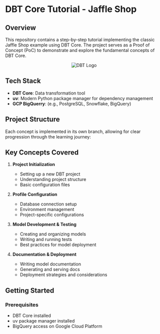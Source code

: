 # DBT Core Tutorial - Jaffle Shop

## Overview
This repository contains a step-by-step tutorial implementing the classic Jaffle Shop example using DBT Core. The project serves as a Proof of Concept (PoC) to demonstrate and explore the fundamental concepts of DBT Core.

<p align="center">
  <img src="https://raw.githubusercontent.com/dbt-labs/dbt/ec7dee39f793aa4f7dd3dae37282cc87664813e4/etc/dbt-logo-full.svg" alt="DBT Logo"/>
</p>

## Tech Stack
- **DBT Core**: Data transformation tool
- **uv**: Modern Python package manager for dependency management
- **GCP BigQuerry**: (e.g., PostgreSQL, Snowflake, BigQuery)

## Project Structure
Each concept is implemented in its own branch, allowing for clear progression through the learning journey:

## Key Concepts Covered

1. **Project Initialization**
   - Setting up a new DBT project
   - Understanding project structure
   - Basic configuration files

2. **Profile Configuration**
   - Database connection setup
   - Environment management
   - Project-specific configurations

3. **Model Development & Testing**
   - Creating and organizing models
   - Writing and running tests
   - Best practices for model deployment

4. **Documentation & Deployment**
   - Writing model documentation
   - Generating and serving docs
   - Deployment strategies and considerations

## Getting Started

### Prerequisites
- DBT Core installed
- uv package manager installed
- BigQuery access on Google Cloud Platform


